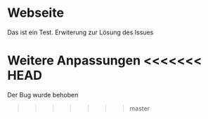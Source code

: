 # Webseite
Das ist ein Test.
Erwiterung zur Lösung des Issues

Weitere Anpassungen
<<<<<<< HEAD
=======

Der Bug wurde behoben
>>>>>>> master
